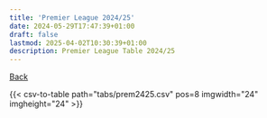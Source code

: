 ```yaml
---
title: 'Premier League 2024/25'
date: 2024-05-29T17:47:39+01:00
draft: false
lastmod: 2025-04-02T10:30:39+01:00
description: Premier League Table 2024/25
---
```


[Back](/csv-tables/)

{{< csv-to-table path="tabs/prem2425.csv" pos=8 imgwidth="24" imgheight="24" >}}